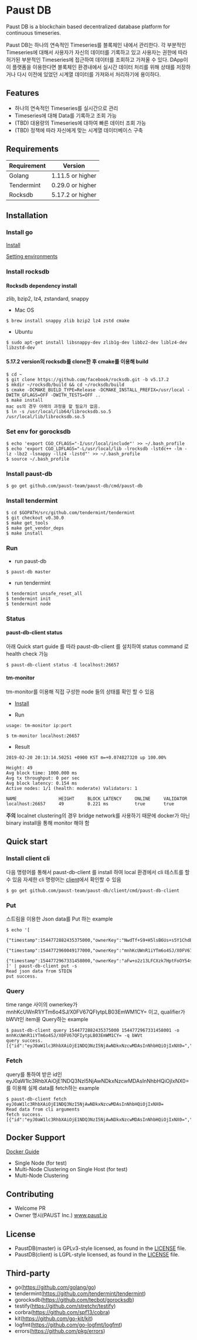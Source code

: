 # Paust DB

Paust DB is a blockchain based decentralized database platform for continuous timeseries.

Paust DB는 하나의 연속적인 Timeseries를 블록체인 내에서 관리한다. 각 부분적인 Timeseries에 대해서 사용자가 자신의 데이터를 기록하고 있고 사용자는 권한에 따라 허가된 부분적인 Timeseries에 접근하여 데이터를 조회하고 가져올 수 있다. DApp이 이 플랫폼을 이용한다면 블록체인 환경내에서 실시간 데이터 처리를 위해 상태를 저장하거나 다시 이전에 있었던 시계열 데이터를 가져와서 처리하기에 용이하다. 

## Features
- 하나의 연속적인 Timeseries를 실시간으로 관리
- Timeseries에 대해 Data를 기록하고 조회 가능
- (TBD) 대용량의 Timeseries에 대하여 빠른 데이터 조회 가능
- (TBD) 정책에 따라 자신에게 맞는 시계열 데이터베이스 구축

## Requirements

Requirement|Version
---|---
Golang | 1.11.5 or higher
Tendermint | 0.29.0 or higher
Rocksdb | 5.17.2 or higher


## Installation
### Install go
[Install](https://golang.org/doc/install)

[Setting environments](https://github.com/golang/go/wiki/SettingGOPATH)


### Install rocksdb
#### Rocksdb dependency install
zlib, bzip2, lz4, zstandard, snappy

* Mac OS
```shell
$ brew install snappy zlib bzip2 lz4 zstd cmake
```
* Ubuntu
```shell
$ sudo apt-get install libsnappy-dev zlib1g-dev libbz2-dev liblz4-dev libzstd-dev
```

#### 5.17.2 version의 rocksdb를 clone한 후 cmake를 이용해 build
```shell
$ cd ~
$ git clone https://github.com/facebook/rocksdb.git -b v5.17.2
$ mkdir ~/rocksdb/build && cd ~/rocksdb/build
$ cmake -DCMAKE_BUILD_TYPE=Release -DCMAKE_INSTALL_PREFIX=/usr/local -DWITH_GFLAGS=OFF -DWITH_TESTS=OFF ..
$ make install
mac os의 경우 아래의 과정을 할 필요가 없음.
$ ln -s /usr/local/lib64/librocksdb.so.5 /usr/local/lib/librocksdb.so.5
```
### Set env for gorocksdb
```shell
$ echo 'export CGO_CFLAGS="-I/usr/local/include"' >> ~/.bash_profile
$ echo 'export CGO_LDFLAGS="-L/usr/local/lib -lrocksdb -lstdc++ -lm -lz -lbz2 -lsnappy -llz4 -lzstd"' >> ~/.bash_profile
$ source ~/.bash_profile
```

### Install paust-db
```shell
$ go get github.com/paust-team/paust-db/cmd/paust-db
```

### Install tendermint
```shell
$ cd $GOPATH/src/github.com/tendermint/tendermint
$ git checkout v0.30.0
$ make get_tools
$ make get_vendor_deps
$ make install
```

### Run
* run paust-db
```shell
$ paust-db master
```
* run tendermint
```shell
$ tendermint unsafe_reset_all
$ tendermint init
$ tendermint node
```

### Status
#### paust-db-client status
아래 Quick start guide 를 따라 paust-db-client 를 설치하여 status command 로 health check 가능
```shell
$ paust-db-client status -E localhost:26657
```

#### tm-monitor 
tm-monitor를 이용해 직접 구성한 node 들의 상태를 확인 할 수 있음

- [Install](https://github.com/tendermint/tendermint/tree/master/tools/tm-monitor)

- Run

```shell
usage: tm-monitor ip:port

$ tm-monitor localhost:26657
```
- Result
```
2019-02-20 20:13:14.50251 +0900 KST m=+0.074827320 up 100.00%

Height: 49
Avg block time: 1000.000 ms
Avg tx throughput: 0 per sec
Avg block latency: 0.154 ms
Active nodes: 1/1 (health: moderate) Validators: 1

NAME                HEIGHT     BLOCK LATENCY     ONLINE     VALIDATOR     
localhost:26657     49         0.221 ms          true       true  

```

**주의** localnet clustering의 경우 bridge network를 사용하기 때문에 docker가 아닌 binary install을 통해 monitor 해야 함

## Quick start
### Install client cli
다음 명령어를 통해서 paust-db-client 를 install 하여 local 환경에서 cli 테스트를 할 수 있음 
자세한 cli 명령어는 [client](https://github.com/paust-team/paust-db/tree/master/client)에서 확인할 수 있음
```shell
$ go get github.com/paust-team/paust-db/client/cmd/paust-db-client
```
### Put
스트림을 이용한 Json data를 Put 하는 example
```shell
$ echo '[
        {"timestamp":1544772882435375000,"ownerKey":"NwdTf+S9+H5lsB6Us+s5Y1ChdB1aKECA6gsyGCa8SCM=","qualifier":"Y3B1","data":"YWJj"},
        {"timestamp":1544772960049177000,"ownerKey":"mnhKcUWnR1iYTm6o4SJ/X0FV67QFIytpLB03EmWM1CY=","qualifier":"bWVt","data":"ZGVm"},
        {"timestamp":1544772967331458000,"ownerKey":"aFw+o2z13LFCXzk7HptFoOY54s7VGDeQQVo32REPFCU=","qualifier":"c3BlZWQ=","data":"Z2hp"}
]' | paust-db-client put -s
Read json data from STDIN
put success.
```

### Query
time range 사이의 ownerkey가 mnhKcUWnR1iYTm6o4SJ/X0FV67QFIytpLB03EmWM1CY= 이고, qualifier가 bWVt인 item을 Query하는 example
```
$ paust-db-client query 1544772882435375000 1544772967331458001 -o mnhKcUWnR1iYTm6o4SJ/X0FV67QFIytpLB03EmWM1CY= -q bWVt
query success.
[{"id":"eyJ0aW1lc3RhbXAiOjE1NDQ3NzI5NjAwNDkxNzcwMDAsInNhbHQiOjIxNX0=","timestamp":1544772960049177000,"ownerKey":"mnhKcUWnR1iYTm6o4SJ/X0FV67QFIytpLB03EmWM1CY=","qualifier":"bWVt"}]
```

### Fetch
query를 통하여 받은 id인 eyJ0aW1lc3RhbXAiOjE1NDQ3NzI5NjAwNDkxNzcwMDAsInNhbHQiOjIxNX0= 를 이용해 실제 data를 fetch하는 example
```shell
$ paust-db-client fetch eyJ0aW1lc3RhbXAiOjE1NDQ3NzI5NjAwNDkxNzcwMDAsInNhbHQiOjIxNX0=
Read data from cli arguments
fetch success.
[{"id":"eyJ0aW1lc3RhbXAiOjE1NDQ3NzI5NjAwNDkxNzcwMDAsInNhbHQiOjIxNX0=","timestamp":1544772960049177000,"data":"ZGVm"}]
```

## Docker Support
[Docker Guide](/docker/README.md)

- Single Node (for test)
- Multi-Node Clustering on Single Host (for test)
- Multi-Node Clustering


## Contributing
- Welcome PR
- Owner 명시(PAUST Inc.) www.paust.io

## License
- PaustDB(master) is GPLv3-style licensed, as found in the [LICENSE](LICENSE) file.
- PaustDB(client) is LGPL-style licensed, as found in the [LICENSE](/client/LICENSE) file.

## Third-party

* go(https://github.com/golang/go)
* tendermint(https://github.com/tendermint/tendermint)
* gorocksdb(https://github.com/tecbot/gorocksdb)
* testify(https://github.com/stretchr/testify)
* corbra(https://github.com/spf13/cobra)
* kit(https://github.com/go-kit/kit)
* logfmt(https://github.com/go-logfmt/logfmt)
* errors(https://github.com/pkg/errors)
